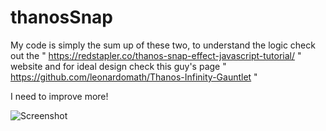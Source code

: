 # thanosSnap

My code is simply the sum up of these two, to understand the logic check out the " https://redstapler.co/thanos-snap-effect-javascript-tutorial/ " website and for ideal design check this guy's page " https://github.com/leonardomath/Thanos-Infinity-Gauntlet "

I need to improve more!

![Screenshot]()
